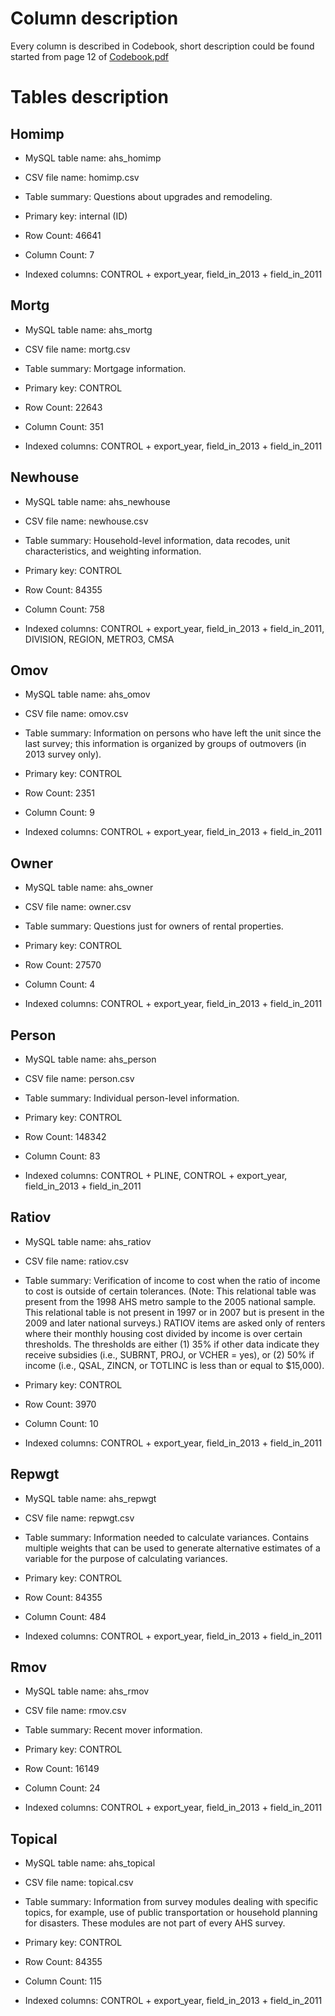 # Column description

Every column is described in Codebook, short description could be found started from page 12 of [Codebook.pdf](https://github.com/kiote/housing_survey/blob/master/docs/AHS_Codebook.pdf)

# Tables description

## Homimp

* MySQL table name: ahs_homimp
* CSV file name: homimp.csv
* Table summary: Questions about upgrades and remodeling.

* Primary key: internal (ID)
* Row Count: 46641
* Column Count: 7
* Indexed columns: CONTROL + export_year, field_in_2013 + field_in_2011

## Mortg

* MySQL table name: ahs_mortg
* CSV file name: mortg.csv
* Table summary: Mortgage information.

* Primary key: CONTROL
* Row Count: 22643
* Column Count: 351
* Indexed columns: CONTROL + export_year, field_in_2013 + field_in_2011

## Newhouse 

* MySQL table name: ahs_newhouse
* CSV file name: newhouse.csv
* Table summary: Household-level information, data recodes, unit characteristics, and weighting information.

* Primary key: CONTROL
* Row Count: 84355
* Column Count: 758
* Indexed columns: CONTROL + export_year, field_in_2013 + field_in_2011, DIVISION, REGION, METRO3, CMSA

## Omov 

* MySQL table name: ahs_omov
* CSV file name: omov.csv
* Table summary: Information on persons who have left the unit since the last survey; this information is organized by groups of outmovers (in 2013 survey only).

* Primary key: CONTROL
* Row Count: 2351
* Column Count: 9
* Indexed columns: CONTROL + export_year, field_in_2013 + field_in_2011

## Owner 

* MySQL table name: ahs_owner
* CSV file name: owner.csv
* Table summary: Questions just for owners of rental properties.

* Primary key: CONTROL
* Row Count: 27570
* Column Count: 4
* Indexed columns: CONTROL + export_year, field_in_2013 + field_in_2011

## Person

* MySQL table name: ahs_person
* CSV file name: person.csv
* Table summary: Individual person-level information.

* Primary key: CONTROL
* Row Count: 148342
* Column Count: 83
* Indexed columns: CONTROL + PLINE, CONTROL + export_year, field_in_2013 + field_in_2011

## Ratiov

* MySQL table name: ahs_ratiov
* CSV file name: ratiov.csv
* Table summary: Verification of income to cost when the ratio of income to cost is outside of certain tolerances. (Note: This relational table was present from the 1998 AHS metro sample to the 2005 national sample. This relational table is not present in 1997 or in 2007 but is present in the 2009 and later national surveys.) RATIOV items are asked only of renters where their monthly housing cost divided by income is over certain thresholds. The thresholds are either (1) 35% if other data indicate they receive subsidies (i.e., SUBRNT, PROJ, or VCHER = yes), or (2) 50% if income (i.e., QSAL, ZINCN, or TOTLINC is less than or equal to $15,000).

* Primary key: CONTROL
* Row Count: 3970
* Column Count: 10
* Indexed columns: CONTROL + export_year, field_in_2013 + field_in_2011

## Repwgt

* MySQL table name: ahs_repwgt
* CSV file name: repwgt.csv
* Table summary: Information needed to calculate variances. Contains multiple weights that can be used to generate alternative estimates of a variable for the
purpose of calculating variances.

* Primary key: CONTROL
* Row Count: 84355
* Column Count: 484
* Indexed columns: CONTROL + export_year, field_in_2013 + field_in_2011

## Rmov

* MySQL table name: ahs_rmov
* CSV file name: rmov.csv
* Table summary: Recent mover information.

* Primary key: CONTROL
* Row Count: 16149
* Column Count: 24
* Indexed columns: CONTROL + export_year, field_in_2013 + field_in_2011

## Topical

* MySQL table name: ahs_topical
* CSV file name: topical.csv
* Table summary: Information from survey modules dealing with specific topics, for example, use of public transportation or household planning for disasters. These modules are not part of every AHS survey.

* Primary key: CONTROL
* Row Count: 84355
* Column Count: 115
* Indexed columns: CONTROL + export_year, field_in_2013 + field_in_2011
